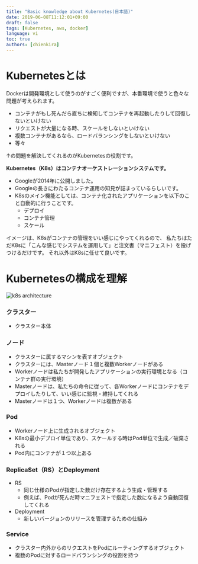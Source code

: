 ```yaml
---
title: "Basic knowledge about Kubernetes(日本語)"
date: 2019-06-08T11:12:01+09:00
draft: false
tags: [Kubernetes, aws, docker]
language: vi
toc: true
authors: [chienkira]
---
```


# Kubernetesとは
Dockerは開発環境として使うのがすごく便利ですが、本番環境で使うと色々な問題が考えられます。

* コンテナがもし死んだら直ちに検知してコンテナを再起動したりして回復しないといけない
* リクエストが大量になる時、スケールをしないといけない
* 複数コンテナがあるなら、ロードバランシングをしないといけない
* 等々

↑の問題を解決してくれるのがKubernetesの役割です。

 **Kubernetes（K8s）はコンテナオーケストレーションシステムです。**

* Googleが2014年に公開しました。
* Googleの長きにわたるコンテナ運用の知見が詰まっているらしいです。
* K8sのメイン機能としては、コンテナ化されたアプリケーションを以下のこと自動的に行うことです。
    * デプロイ
    * コンテナ管理
    * スケール

イメージは、K8sがコンテナの管理をいい感じにやってくれるので、
私たちはただK8sに「こんな感じでシステムを運用して」と注文書（マニフェスト）を投げつけるだけです。
それ以外はK8sに任せて良いです。

# Kubernetesの構成を理解
![k8s architecture](/blog/images/k8s_architecture.png)

### クラスター
* クラスター本体

### ノード
* クラスターに属するマシンを表すオブジェクト
* クラスターには、Masterノード１個と複数Workerノードがある
* Workerノードは私たちが開発したアプリケーションの実行環境となる（コンテナ群の実行環境）
* Masterノードは、私たちの命令に従って、各Workerノードにコンテナをデプロイしたりして、いい感じに監視・維持してくれる
* Masterノードは１つ、Workerノードは複数がある

### Pod
* Workerノード上に生成されるオブジェクト
* K8sの最小デプロイ単位であり、スケールする時はPod単位で生成／破棄される
* Pod内にコンテナが１つ以上ある

### ReplicaSet（RS）とDeployment
* RS
    * 同じ仕様のPodが指定した数だけ存在するよう生成・管理する
    * 例えば、Podが死んだ時マニフェストで指定した数になるよう自動回復してくれる
* Deployment
    * 新しいバージョンのリリースを管理するための仕組み

### Service
* クラスター内外からのリクエストをPodにルーティングするオブジェクト
* 複数のPodに対するロードバランシングの役割を持つ

